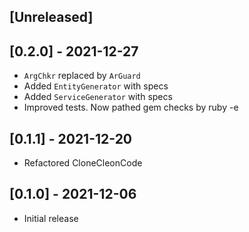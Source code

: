 ## [Unreleased]

## [0.2.0] - 2021-12-27

- `ArgChkr` replaced by `ArGuard`
- Added `EntityGenerator` with specs
- Added `ServiceGenerator` with specs
- Improved tests. Now pathed gem checks by ruby -e

## [0.1.1] - 2021-12-20

- Refactored CloneCleonCode

## [0.1.0] - 2021-12-06

- Initial release
